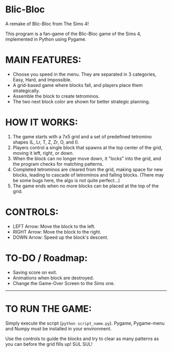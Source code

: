 # Blic-Bloc
A remake of Blic-Bloc from The Sims 4!

This program is a fan-game of the Blic-Bloc game of the Sims 4, implemented in Python using Pygame. 

# MAIN FEATURES:
- Choose you speed in the menu. They are separated in 3 categories, Easy, Hard, and Impossible.
- A grid-based game where blocks fall, and players place them strategically.
- Assemble the block to create tetrominos.
- The two next block color are shown for better strategic planning.

# HOW IT WORKS:
1. The game starts with a 7x5 grid and a set of predefined tetromino shapes (L, Lr, T, Z, Zr, O, and I).
2. Players control a single block that spawns at the top center of the grid, moving it left, right, or down.
3. When the block can no longer move down, it "locks" into the grid, and the program checks for matching patterns.
4. Completed tetrominos are cleared from the grid, making space for new blocks, leading to cascade of tetrominos and falling blocks.
   (There may be some bugs here, the algo is not quite perfect...)
6. The game ends when no more blocks can be placed at the top of the grid.

# CONTROLS:
- LEFT Arrow: Move the block to the left.
- RIGHT Arrow: Move the block to the right.
- DOWN Arrow: Speed up the block's descent.

# TO-DO / Roadmap:
- Saving score on exit.
- Animations when block are destroyed.
- Change the Game-Over Screen to the Sims one.
---

# TO RUN THE GAME:
Simply execute the script (`python script_name.py`). Pygame, Pygame-menu and Numpy must be installed in your environment.

Use the controls to guide the blocks and try to clear as many patterns as you can before the grid fills up!
SUL SUL!
